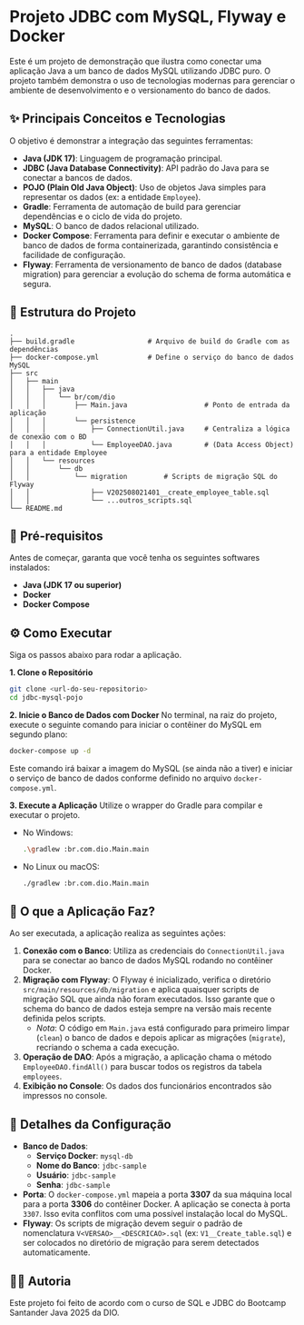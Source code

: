﻿# Projeto JDBC com MySQL, Flyway e Docker

Este é um projeto de demonstração que ilustra como conectar uma aplicação Java a um banco de dados MySQL utilizando JDBC puro. O projeto também demonstra o uso de tecnologias modernas para gerenciar o ambiente de desenvolvimento e o versionamento do banco de dados.

## ✨ Principais Conceitos e Tecnologias

O objetivo é demonstrar a integração das seguintes ferramentas:

- **Java (JDK 17)**: Linguagem de programação principal.
- **JDBC (Java Database Connectivity)**: API padrão do Java para se conectar a bancos de dados.
- **POJO (Plain Old Java Object)**: Uso de objetos Java simples para representar os dados (ex: a entidade `Employee`).
- **Gradle**: Ferramenta de automação de build para gerenciar dependências e o ciclo de vida do projeto.
- **MySQL**: O banco de dados relacional utilizado.
- **Docker Compose**: Ferramenta para definir e executar o ambiente de banco de dados de forma containerizada, garantindo consistência e facilidade de configuração.
- **Flyway**: Ferramenta de versionamento de banco de dados (database migration) para gerenciar a evolução do schema de forma automática e segura.

## 📂 Estrutura do Projeto

```
.
├── build.gradle                  # Arquivo de build do Gradle com as dependências
├── docker-compose.yml            # Define o serviço do banco de dados MySQL
├── src
│   ├── main
│   │   ├── java
│   │   │   └── br/com/dio
│   │   │       ├── Main.java                   # Ponto de entrada da aplicação
│   │   │       └── persistence
│   │   │           ├── ConnectionUtil.java     # Centraliza a lógica de conexão com o BD
│   │   │           └── EmployeeDAO.java        # (Data Access Object) para a entidade Employee
│   │   └── resources
│   │       └── db
│   │           └── migration         # Scripts de migração SQL do Flyway
│   │               ├── V202508021401__create_employee_table.sql
│   │               └── ...outros_scripts.sql
└── README.md
```

## 🚀 Pré-requisitos

Antes de começar, garanta que você tenha os seguintes softwares instalados:

- **Java (JDK 17 ou superior)**
- **Docker**
- **Docker Compose**

## ⚙️ Como Executar

Siga os passos abaixo para rodar a aplicação.

**1. Clone o Repositório**
```sh
git clone <url-do-seu-repositorio>
cd jdbc-mysql-pojo
```

**2. Inicie o Banco de Dados com Docker**
No terminal, na raiz do projeto, execute o seguinte comando para iniciar o contêiner do MySQL em segundo plano:
```sh
docker-compose up -d
```
Este comando irá baixar a imagem do MySQL (se ainda não a tiver) e iniciar o serviço de banco de dados conforme definido no arquivo `docker-compose.yml`.

**3. Execute a Aplicação**
Utilize o wrapper do Gradle para compilar e executar o projeto.
- No Windows:
  ```sh
  .\gradlew :br.com.dio.Main.main
  ```
- No Linux ou macOS:
  ```sh
  ./gradlew :br.com.dio.Main.main
  ```

## 📝 O que a Aplicação Faz?

Ao ser executada, a aplicação realiza as seguintes ações:

1.  **Conexão com o Banco**: Utiliza as credenciais do `ConnectionUtil.java` para se conectar ao banco de dados MySQL rodando no contêiner Docker.
2.  **Migração com Flyway**: O Flyway é inicializado, verifica o diretório `src/main/resources/db/migration` e aplica quaisquer scripts de migração SQL que ainda não foram executados. Isso garante que o schema do banco de dados esteja sempre na versão mais recente definida pelos scripts.
    - *Nota*: O código em `Main.java` está configurado para primeiro limpar (`clean`) o banco de dados e depois aplicar as migrações (`migrate`), recriando o schema a cada execução.
3.  **Operação de DAO**: Após a migração, a aplicação chama o método `EmployeeDAO.findAll()` para buscar todos os registros da tabela `employees`.
4.  **Exibição no Console**: Os dados dos funcionários encontrados são impressos no console.

## 🔧 Detalhes da Configuração

- **Banco de Dados**:
  - **Serviço Docker**: `mysql-db`
  - **Nome do Banco**: `jdbc-sample`
  - **Usuário**: `jdbc-sample`
  - **Senha**: `jdbc-sample`
- **Porta**: O `docker-compose.yml` mapeia a porta **3307** da sua máquina local para a porta **3306** do contêiner Docker. A aplicação se conecta à porta `3307`. Isso evita conflitos com uma possível instalação local do MySQL.
- **Flyway**: Os scripts de migração devem seguir o padrão de nomenclatura `V<VERSAO>__<DESCRICAO>.sql` (ex: `V1__Create_table.sql`) e ser colocados no diretório de migração para serem detectados automaticamente.

## 👨‍💻 Autoria

Este projeto foi feito de acordo com o curso de SQL e JDBC do Bootcamp Santander Java 2025 da DIO. 

